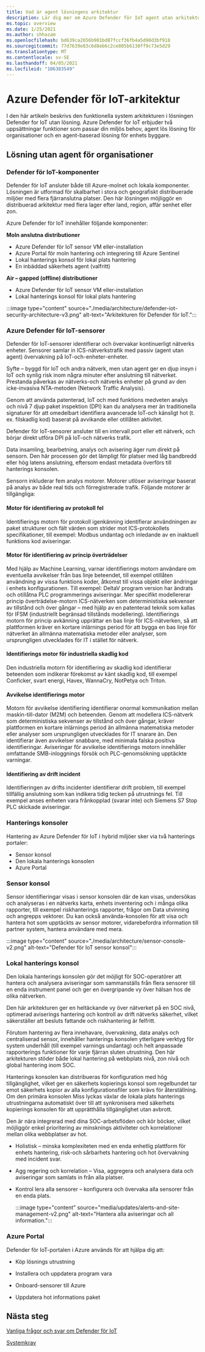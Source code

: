 ```yaml
---
title: Vad är agent lösningens arkitektur
description: Lär dig mer om Azure Defender för IoT agent utan arkitektur och informations flöde.
ms.topic: overview
ms.date: 1/25/2021
ms.author: shhazam
ms.openlocfilehash: bd639ca2656b901bd87fccf36fb4a5d90d3bf918
ms.sourcegitcommit: 77d7639e83c6d8eb6c2ce805b6130ff9c73e5d29
ms.translationtype: MT
ms.contentlocale: sv-SE
ms.lasthandoff: 04/05/2021
ms.locfileid: "106383549"
---
```

# <a name="azure-defender-for-iot-architecture"></a>Azure Defender för IoT-arkitektur

I den här artikeln beskrivs den funktionella system arkitekturen i lösningen Defender for IoT utan lösning. Azure Defender for IoT erbjuder två uppsättningar funktioner som passar din miljös behov, agent lös lösning för organisationer och en agent-baserad lösning för enhets byggare.

## <a name="agentless-solution-for-organizations"></a>Lösning utan agent för organisationer
### <a name="defender-for-iot-components"></a>Defender för IoT-komponenter

Defender för IoT ansluter både till Azure-molnet och lokala komponenter. Lösningen är utformad för skalbarhet i stora och geografiskt distribuerade miljöer med flera fjärranslutna platser. Den här lösningen möjliggör en distribuerad arkitektur med flera lager efter land, region, affär senhet eller zon. 

Azure Defender för IoT innehåller följande komponenter: 

**Moln anslutna distributioner**

- Azure Defender för IoT sensor VM eller-installation
- Azure Portal för moln hantering och integrering till Azure Sentinel
- Lokal hanterings konsol för lokal plats hantering
- En inbäddad säkerhets agent (valfritt)

**Air – gapped (offline) distributioner**

- Azure Defender för IoT sensor VM eller-installation
- Lokal hanterings konsol för lokal plats hantering

:::image type="content" source="./media/architecture/defender-iot-security-architecture-v3.png" alt-text="Arkitekturen för Defender för IoT.":::

### <a name="azure-defender-for-iot-sensors"></a>Azure Defender för IoT-sensorer

Defender för IoT-sensorer identifierar och övervakar kontinuerligt nätverks enheter. Sensorer samlar in ICS-nätverkstrafik med passiv (agent utan agent) övervakning på IoT-och-enheter-enheter. 
 
Syfte – byggd för IoT och andra nätverk, men utan agent ger en djup insyn i IoT och synlig risk inom några minuter efter anslutning till nätverket. Prestanda påverkas av nätverks-och nätverks enheter på grund av den icke-invasiva NTA-metoden (Network Traffic Analysis). 
 
Genom att använda patenterad, IoT och med funktions medveten analys och nivå 7 djup paket inspektion (DPI) kan du analysera mer än traditionella signaturer för att omedelbart identifiera avancerade IoT-och känsligt hot (t. ex. filskadlig kod) baserat på avvikande eller otillåten aktivitet. 
  
Defender för IoT-sensorer ansluter till en intervall port eller ett nätverk, och börjar direkt utföra DPI på IoT-och nätverks trafik. 
 
Data insamling, bearbetning, analys och avisering äger rum direkt på sensorn. Den här processen gör det lämpligt för platser med låg bandbredd eller hög latens anslutning, eftersom endast metadata överförs till hanterings konsolen.

Sensorn inkluderar fem analys motorer. Motorer utlöser aviseringar baserat på analys av både real tids och förregistrerade trafik. Följande motorer är tillgängliga: 

#### <a name="protocol-violation-detection-engine"></a>Motor för identifiering av protokoll fel
Identifierings motorn för protokoll igenkänning identifierar användningen av paket strukturer och fält värden som strider mot ICS-protokollets specifikationer, till exempel: Modbus undantag och inledande av en inaktuell funktions kod aviseringar.

#### <a name="policy-violation-detection-engine"></a>Motor för identifiering av princip överträdelser
Med hjälp av Machine Learning, varnar identifierings motorn användare om eventuella avvikelser från bas linje beteendet, till exempel otillåten användning av vissa funktions koder, åtkomst till vissa objekt eller ändringar i enhets konfigurationen. Till exempel: DeltaV program version har ändrats och otillåtna PLC programmerings aviseringar. Mer specifikt modellererar princip överträdelse-motorn ICS-nätverken som deterministiska sekvenser av tillstånd och över gångar – med hjälp av en patenterad teknik som kallas för IFSM (industriellt begränsad tillstånds modellering). Identifierings motorn för princip avkänning upprättar en bas linje för ICS-nätverken, så att plattformen kräver en kortare inlärnings period för att bygga en bas linje för nätverket än allmänna matematiska metoder eller analyser, som ursprungligen utvecklades för IT i stället för nätverk.

#### <a name="industrial-malware-detection-engine"></a>Identifierings motor för industriella skadlig kod
Den industriella motorn för identifiering av skadlig kod identifierar beteenden som indikerar förekomst av känt skadlig kod, till exempel Conficker, svart energi, Havex, WannaCry, NotPetya och Triton. 

#### <a name="anomaly-detection-engine"></a>Avvikelse identifierings motor
Motorn för avvikelse identifiering identifierar onormal kommunikation mellan maskin-till-dator (M2M) och beteenden. Genom att modellera ICS-nätverk som deterministiska sekvenser av tillstånd och över gångar, kräver plattformen en kortare inlärnings period än allmänna matematiska metoder eller analyser som ursprungligen utvecklades för IT snarare än. Den identifierar även avvikelser snabbare, med minimala falska positiva identifieringar. Aviseringar för avvikelse identifierings motorn innehåller omfattande SMB-inloggnings försök och PLC-genomsökning upptäckte varningar.

#### <a name="operational-incident-detection"></a>Identifiering av drift incident
Identifieringen av drifts incidenter identifierar drift problem, till exempel tillfällig anslutning som kan indikera tidig tecken på utrustnings fel. Till exempel anses enheten vara frånkopplad (svarar inte) och Siemens S7 Stop PLC skickade aviseringar.

### <a name="management-consoles"></a>Hanterings konsoler
Hantering av Azure Defender för IoT i hybrid miljöer sker via två hanterings portaler: 
- Sensor konsol
- Den lokala hanterings konsolen
- Azure Portal

### <a name="sensor-console"></a>Sensor konsol
Sensor identifieringar visas i sensor konsolen där de kan visas, undersökas och analyseras i en nätverks karta, enhets inventering och i många olika rapporter, till exempel riskhanterings rapporter, frågor om Data utvinning och angrepps vektorer. Du kan också använda-konsolen för att visa och hantera hot som upptäckts av sensor motorer, vidarebefordra information till partner system, hantera användare med mera.

:::image type="content" source="./media/architecture/sensor-console-v2.png" alt-text="Defender för IoT sensor konsol":::

### <a name="on-premises-management-console"></a>Lokal hanterings konsol
Den lokala hanterings konsolen gör det möjligt för SOC-operatörer att hantera och analysera aviseringar som sammanställs från flera sensorer till en enda instrument panel och ger en övergripande vy över hälsan hos de olika nätverken.

Den här arkitekturen ger en heltäckande vy över nätverket på en SOC nivå, optimerad aviserings hantering och kontroll av drift nätverks säkerhet, vilket säkerställer att besluts fattande och riskhantering är felfritt.

Förutom hantering av flera innehavare, övervakning, data analys och centraliserad sensor, innehåller hanterings konsolen ytterligare verktyg för system underhåll (till exempel varnings undantag) och helt anpassade rapporterings funktioner för varje fjärran sluten utrustning. Den här arkitekturen stöder både lokal hantering på webbplats nivå, zon nivå och global hantering inom SOC.

Hanterings konsolen kan distribueras för konfiguration med hög tillgänglighet, vilket ger en säkerhets kopierings konsol som regelbundet tar emot säkerhets kopior av alla konfigurationsfiler som krävs för återställning. Om den primära konsolen Miss lyckas växlar de lokala plats hanterings utrustningarna automatiskt över till att synkronisera med säkerhets kopierings konsolen för att upprätthålla tillgänglighet utan avbrott.

Den är nära integrerad med dina SOC-arbetsflöden och kör böcker, vilket möjliggör enkel prioritering av minsknings aktiviteter och korrelationer mellan olika webbplatser av hot.

- Holistisk – minska komplexiteten med en enda enhetlig plattform för enhets hantering, risk-och sårbarhets hantering och hot övervakning med incident svar.

- Agg regering och korrelation – Visa, aggregera och analysera data och aviseringar som samlats in från alla platser.

- Kontrol lera alla sensorer – konfigurera och övervaka alla sensorer från en enda plats.

   :::image type="content" source="media/updates/alerts-and-site-management-v2.png" alt-text="Hantera alla aviseringar och all information.":::

### <a name="azure-portal"></a>Azure Portal

Defender för IoT-portalen i Azure används för att hjälpa dig att:

- Köp lösnings utrustning

- Installera och uppdatera program vara

- Onboard-sensorer till Azure

- Uppdatera hot informations paket

## <a name="next-steps"></a>Nästa steg

[Vanliga frågor och svar om Defender för IoT](resources-frequently-asked-questions.md)

[Systemkrav](quickstart-system-prerequisites.md)
